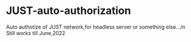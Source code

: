 # JUST-auto-authorization
Auto authotize of JUST network,for headless server or something else.../n
Still works till June,2022
